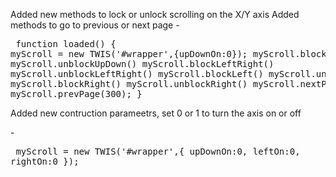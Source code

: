 Added new methods to lock or unlock scrolling on the X/Y axis
Added methods to go to previous or next page
-<pre>
function loaded() {
	myScroll = new TWIS('#wrapper',{upDownOn:0});
	myScroll.blockUpDown()
	myScroll.unblockUpDown()
	myScroll.blockLeftRight()
	myScroll.unblockLeftRight()
	myScroll.blockLeft()
	myScroll.unblockLeft()
	myScroll.blockRight()
	myScroll.unblockRight()
	myScroll.nextPage(300);
	myScroll.prevPage(300);
}
</pre>
Added new contruction parameetrs, set 0 or 1 to turn the axis on or off

-<pre>
	myScroll = new TWIS('#wrapper',{
		upDownOn:0,
		leftOn:0,
		rightOn:0
	});
</pre>


